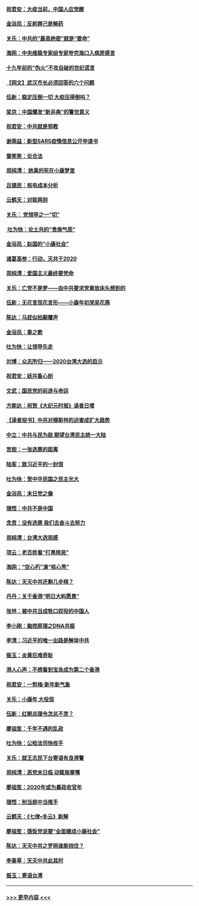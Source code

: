 #### [祝君安：大疫当前，中国人应觉醒](../pages/nsc993/n11821946.md?t=01261422) 
#### [金浴凤：反躬罪己是解药](../pages/nsc993/n11820280.md?t=01261422) 
#### [关乐：中共的“最高绝密”就是“要命”](../pages/nsc993/n11816946.md?t=01261422) 
#### [海网：中央维稳专家组专家夸完海口入病房感言](../pages/nsc993/n11815138.md?t=01261422) 
#### [十九年前的“伪火”不攻自破的世纪谎言](../pages/nsc993/n11813238.md?t=01261422) 
#### [【网文】武汉市长必须回答的六个问题](../pages/nsc993/n11813848.md?t=01261422) 
#### [伍新：稳定压倒一切 大疫压得倒吗？](../pages/nsc993/n11812634.md?t=01261422) 
#### [梁京：中国爆发“新非典”的警世意义](../pages/nsc993/n11812554.md?t=01261422) 
#### [祝君安：中共就是邪教](../pages/nsc993/n11812431.md?t=01261422) 
#### [谢燕益：新型SARS疫情信息公开申请书](../pages/nsc993/n11808840.md?t=01261422) 
#### [蜀笑笑：论合法](../pages/nsc993/n11808064.md?t=01261422) 
#### [郑纯清： 她真的死在小康梦里](../pages/nsc993/n11806623.md?t=01261422) 
#### [吕锡民：核电成本分析](../pages/nsc993/n11806284.md?t=01261422) 
#### [云鹤天：对联两则](../pages/nsc993/n11805957.md?t=01261422) 
#### [关乐： 党领导之一“切”](../pages/nsc993/n11804505.md?t=01261422) 
#### [ 吐为快：论土共的“贵族气质”](../pages/nsc993/n11804490.md?t=01261422) 
#### [金浴凤：赵国的“小康社会”](../pages/nsc993/n11804452.md?t=01261422) 
#### [诸葛高参：行动，灭共于2020](../pages/nsc993/n11804120.md?t=01261422) 
#### [郑纯清：爱国主义最终要党命](../pages/nsc993/n11802197.md?t=01261422) 
#### [关乐：亡党不是梦——由中共要求党章放床头想到的](../pages/nsc993/n11802156.md?t=01261422) 
#### [伍新：无花言现花言形——小康年初哭吴花燕](../pages/nsc993/n11800044.md?t=01261422) 
#### [陈达：马屁似拍颠覆声](../pages/nsc993/n11800010.md?t=01261422) 
#### [金浴凤：春之歌](../pages/nsc993/n11797687.md?t=01261422) 
#### [吐为快：让领导先走](../pages/nsc993/n11797512.md?t=01261422) 
#### [刘博：众志所归——2020台湾大选的启示](../pages/nsc993/n11796878.md?t=01261422) 
#### [祝君安：妖共畜心剖](../pages/nsc993/n11794273.md?t=01261422) 
#### [文武：国民党的前途与命运](../pages/nsc993/n11794198.md?t=01261422) 
#### [方能达：祝贺《大纪元时报》读者日增](../pages/nsc993/n11793807.md?t=01261422) 
#### [【读者投书】中共对穆斯林的迫害成扩大趋势](../pages/nsc993/n11791371.md?t=01261422) 
#### [中立：中共与民为敌 期望台湾民主统一大陆](../pages/nsc993/n11790392.md?t=01261422) 
#### [苦胆：一张选票的距离](../pages/nsc993/n11788914.md?t=01261422) 
#### [陆客：致习近平的一封信](../pages/nsc993/n11788867.md?t=01261422) 
#### [吐为快：贺中华民国之民主光大](../pages/nsc993/n11788618.md?t=01261422) 
#### [金浴凤：末日党之像](../pages/nsc993/n11787475.md?t=01261422) 
#### [理悟：中共不是中国](../pages/nsc993/n11787463.md?t=01261422) 
#### [念贲：没有选票  我们去奋斗去努力](../pages/nsc993/n11787398.md?t=01261422) 
#### [郑纯清：台湾大选观感](../pages/nsc993/n11786210.md?t=01261422) 
#### [项云：老百姓看“打黑除恶”](../pages/nsc993/n11785398.md?t=01261422) 
#### [海网：“空心朽”演“核心秀”](../pages/nsc993/n11783874.md?t=01261422) 
#### [陈达：天灭中共还剩几步棋？](../pages/nsc993/n11783719.md?t=01261422) 
#### [丹丹：关于香港“明日大屿愿景”](../pages/nsc993/n11783273.md?t=01261422) 
#### [张林：被中共当成牲口奴役的中国人](../pages/nsc993/n11782397.md?t=01261422) 
#### [李小刚：脑控原理之DNA共振](../pages/nsc993/n11780962.md?t=01261422) 
#### [李清：习近平的唯一出路是解体中共](../pages/nsc993/n11780866.md?t=01261422) 
#### [振玉：炎黄巨难奇耻](../pages/nsc993/n11779632.md?t=01261422) 
#### [港人心声：不想看到宝岛成为第二个香港](../pages/nsc993/n11778817.md?t=01261422) 
#### [祝君安：一剪梅‧新年新气象](../pages/nsc993/n11776340.md?t=01261422) 
#### [关乐：小康年 大役现](../pages/nsc993/n11774213.md?t=01261422) 
#### [伍新：红朝总理令怎总不灵？](../pages/nsc993/n11770813.md?t=01261422) 
#### [廖祖笙：千年不遇的乱政](../pages/nsc993/n11770373.md?t=01261422) 
#### [吐为快：公检法司快收手](../pages/nsc993/n11770359.md?t=01261422) 
#### [关乐：就王志民下台寄语有良港警](../pages/nsc993/n11769903.md?t=01261422) 
#### [郑纯清：恶党末日临 动辄挨掌嘴](../pages/nsc993/n11769356.md?t=01261422) 
#### [廖祖笙：2020年或为暴政收官年](../pages/nsc993/n11768216.md?t=01261422) 
#### [理悟：别当郎中当推手](../pages/nsc993/n11768243.md?t=01261422) 
#### [云鹤天：《七律▪冬云》新解](../pages/nsc993/n11768204.md?t=01261422) 
#### [廖祖笙：饿饭党说要“全面建成小康社会”](../pages/nsc993/n11767482.md?t=01261422) 
#### [陈达：天灭中共之罗网谁能挡住？](../pages/nsc993/n11767465.md?t=01261422) 
#### [李春草：天灭中共此其时](../pages/nsc993/n11767452.md?t=01261422) 
#### [振玉：寄语台湾](../pages/nsc993/n11767432.md?t=01261422) 

----
#### [ >>> 更早内容 <<< ](../indexes/nsc993-earlier.md)
